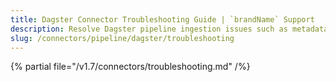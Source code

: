 ```yaml
---
title: Dagster Connector Troubleshooting Guide | `brandName` Support
description: Resolve Dagster pipeline ingestion issues such as metadata gaps, API rate-limits, or project config errors.
slug: /connectors/pipeline/dagster/troubleshooting
---
```


{% partial file="/v1.7/connectors/troubleshooting.md" /%}

